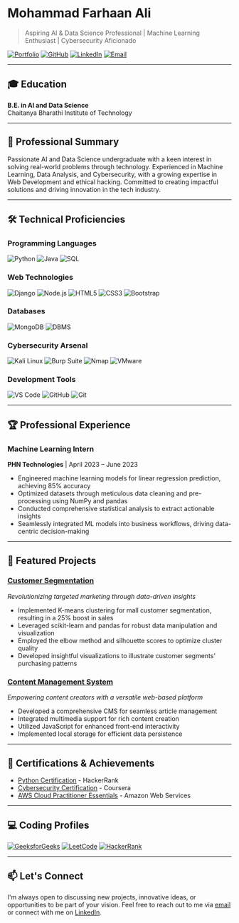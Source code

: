 # Mohammad Farhaan Ali

> Aspiring AI & Data Science Professional | Machine Learning Enthusiast | Cybersecurity Aficionado

[![Portfolio](https://img.shields.io/badge/Portfolio-FF7139?style=for-the-badge&logo=Firefox-Browser&logoColor=white)](https://ali-1234.netlify.app/)
[![GitHub](https://img.shields.io/badge/GitHub-100000?style=for-the-badge&logo=github&logoColor=white)](https://github.com/Farru049)
[![LinkedIn](https://img.shields.io/badge/LinkedIn-0077B5?style=for-the-badge&logo=linkedin&logoColor=white)](https://www.linkedin.com/in/farhaan-ali-753581241/)
[![Email](https://img.shields.io/badge/Email-D14836?style=for-the-badge&logo=gmail&logoColor=white)](mailto:alifarhaan655@gmail.com)

---

## 🎓 Education

**B.E. in AI and Data Science**  
Chaitanya Bharathi Institute of Technology

---

## 💼 Professional Summary

Passionate AI and Data Science undergraduate with a keen interest in solving real-world problems through technology. Experienced in Machine Learning, Data Analysis, and Cybersecurity, with a growing expertise in Web Development and ethical hacking. Committed to creating impactful solutions and driving innovation in the tech industry.

---

## 🛠 Technical Proficiencies

### Programming Languages
![Python](https://img.shields.io/badge/Python-3776AB?style=for-the-badge&logo=python&logoColor=white)
![Java](https://img.shields.io/badge/Java-007396?style=for-the-badge&logo=java&logoColor=white)
![SQL](https://img.shields.io/badge/SQL-4479A1?style=for-the-badge&logo=mysql&logoColor=white)

### Web Technologies
![Django](https://img.shields.io/badge/Django-092E20?style=for-the-badge&logo=django&logoColor=white)
![Node.js](https://img.shields.io/badge/Node.js-339933?style=for-the-badge&logo=nodedotjs&logoColor=white)
![HTML5](https://img.shields.io/badge/HTML5-E34F26?style=for-the-badge&logo=html5&logoColor=white)
![CSS3](https://img.shields.io/badge/CSS3-1572B6?style=for-the-badge&logo=css3&logoColor=white)
![Bootstrap](https://img.shields.io/badge/Bootstrap-563D7C?style=for-the-badge&logo=bootstrap&logoColor=white)

### Databases
![MongoDB](https://img.shields.io/badge/MongoDB-47A248?style=for-the-badge&logo=mongodb&logoColor=white)
![DBMS](https://img.shields.io/badge/DBMS-4479A1?style=for-the-badge&logo=mysql&logoColor=white)

### Cybersecurity Arsenal
![Kali Linux](https://img.shields.io/badge/Kali_Linux-557C94?style=for-the-badge&logo=kali-linux&logoColor=white)
![Burp Suite](https://img.shields.io/badge/Burp_Suite-FF6F00?style=for-the-badge&logo=burp-suite&logoColor=white)
![Nmap](https://img.shields.io/badge/Nmap-4682B4?style=for-the-badge&logo=nmap&logoColor=white)
![VMware](https://img.shields.io/badge/VMware-607078?style=for-the-badge&logo=vmware&logoColor=white)

### Development Tools
![VS Code](https://img.shields.io/badge/VS_Code-007ACC?style=for-the-badge&logo=visual-studio-code&logoColor=white)
![GitHub](https://img.shields.io/badge/GitHub-181717?style=for-the-badge&logo=github&logoColor=white)
![Git](https://img.shields.io/badge/Git-F05032?style=for-the-badge&logo=git&logoColor=white)

---

## 🏆 Professional Experience

### Machine Learning Intern
**PHN Technologies** | April 2023 – June 2023

- Engineered machine learning models for linear regression prediction, achieving 85% accuracy
- Optimized datasets through meticulous data cleaning and pre-processing using NumPy and pandas
- Conducted comprehensive statistical analysis to extract actionable insights
- Seamlessly integrated ML models into business workflows, driving data-centric decision-making

---

## 🚀 Featured Projects

### [Customer Segmentation](https://github.com/Farru049/Customer-Segmentation)
*Revolutionizing targeted marketing through data-driven insights*

- Implemented K-means clustering for mall customer segmentation, resulting in a 25% boost in sales
- Leveraged scikit-learn and pandas for robust data manipulation and visualization
- Employed the elbow method and silhouette scores to optimize cluster quality
- Developed insightful visualizations to illustrate customer segments' purchasing patterns

### [Content Management System](https://github.com/Farru049/content-management-tool)
*Empowering content creators with a versatile web-based platform*

- Developed a comprehensive CMS for seamless article management
- Integrated multimedia support for rich content creation
- Utilized JavaScript for enhanced front-end interactivity
- Implemented local storage for efficient data persistence

---

## 🏅 Certifications & Achievements

- [Python Certification](https://www.hackerrank.com/certificates/c56ac3e81414) - HackerRank
- [Cybersecurity Certification](https://www.coursera.org/account/accomplishments/certificate/T86EZ2VATXJM) - Coursera
- [AWS Cloud Practitioner Essentials](https://drive.google.com/file/d/1j9ZX9D7RBaqT7yhr9KDB2g_8tPtct8s_/view?usp=sharing) - Amazon Web Services

---

## 💻 Coding Profiles

[![GeeksforGeeks](https://img.shields.io/badge/GeeksforGeeks-2F8D46?style=for-the-badge&logo=geeksforgeeks&logoColor=white)](https://geeksforgeeks.org/user/alifarhaan)
[![LeetCode](https://img.shields.io/badge/LeetCode-FFA116?style=for-the-badge&logo=leetcode&logoColor=black)](https://leetcode.com/farru34)
[![HackerRank](https://img.shields.io/badge/HackerRank-2EC866?style=for-the-badge&logo=hackerrank&logoColor=white)](https://hackerrank.com/profile/alifarhaan655)

---

## 📫 Let's Connect

I'm always open to discussing new projects, innovative ideas, or opportunities to be part of your vision. Feel free to reach out to me via [email](mailto:alifarhaan655@gmail.com) or connect with me on [LinkedIn](https://www.linkedin.com/in/farhaan-ali-753581241/).
